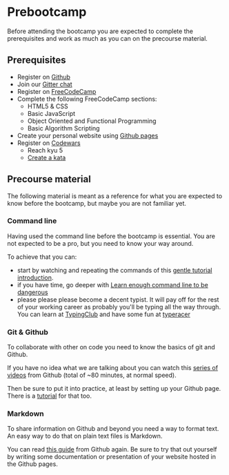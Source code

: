 # Prebootcamp

Before attending the bootcamp you are expected to complete the prerequisites and work as much as you can on the precourse material.


## Prerequisites

  - Register on [Github](https://www.github.com/)
  - Join our [Gitter chat](https://gitter.im/turnintocoders/codingforeveryone)
  - Register on [FreeCodeCamp](https://www.freecodecamp.org/)
  - Complete the following FreeCodeCamp sections:
    - HTML5 & CSS
    - Basic JavaScript
    - Object Oriented and Functional Programming
    - Basic Algorithm Scripting
  - Create your personal website using [Github pages](https://pages.github.com/)
  - Register on [Codewars](https://www.codewars.com/)
    - Reach kyu 5
    - [Create a kata](https://www.codewars.com/kata/new/javascript)


## Precourse material

The following material is meant as a reference for what you are expected to know before the bootcamp, but maybe you are not familiar yet.


### Command line

Having used the command line before the bootcamp is essential. You are not expected to be a pro, but you need to know your way around.

To achieve that you can:
  - start by watching and repeating the commands of this [gentle tutorial introduction](https://www.youtube.com/watch?v=BFMyUgF6I8Y).
  - if you have time, go deeper with [Learn enough command line to be dangerous](https://www.learnenough.com/command-line-tutorial)
  - please please please become a decent typist. It will pay off for the rest of your working career as probably you'll be typing all the way through. You can learn at [TypingClub](https://www.typingclub.com/) and have some fun at [typeracer](http://play.typeracer.com/)


### Git & Github

To collaborate with other on code you need to know the basics of git and Github.

If you have no idea what we are talking about you can watch this [series of videos](https://www.youtube.com/playlist?list=PLg7s6cbtAD15G8lNyoaYDuKZSKyJrgwB-) from Github (total of ~80 minutes, at normal speed).

Then be sure to put it into practice, at least by setting up your Github page. There is a [tutorial](https://guides.github.com/features/pages/) for that too.


### Markdown

To share information on Github and beyond you need a way to format text. An easy way to do that on plain text files is Markdown.

You can read [this guide](https://guides.github.com/features/mastering-markdown/) from Github again. Be sure to try that out yourself by writing some documentation or presentation of your website hosted in the Github pages.
